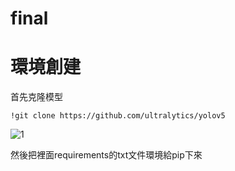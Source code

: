# final

# 環境創建
 首先克隆模型
```
!git clone https://github.com/ultralytics/yolov5
```
![1](https://github.com/user-attachments/assets/dabf2a64-1a06-44a3-add7-711756629b59)

然後把裡面requirements的txt文件環境給pip下來
